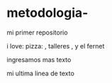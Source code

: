 # metodologia-

mi primer repositorio

i love: pizza: , talleres , y el fernet

ingresamos mas texto

mi ultima linea de texto
